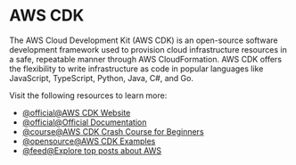 # AWS CDK

The AWS Cloud Development Kit (AWS CDK) is an open-source software development framework used to provision cloud infrastructure resources in a safe, repeatable manner through AWS CloudFormation. AWS CDK offers the flexibility to write infrastructure as code in popular languages like JavaScript, TypeScript, Python, Java, C#, and Go.

Visit the following resources to learn more:

- [@official@AWS CDK Website](https://aws.amazon.com/cdk/)
- [@official@Official Documentation](https://docs.aws.amazon.com/cdk/index.html)
- [@course@AWS CDK Crash Course for Beginners](https://www.youtube.com/watch?v=D4Asp5g4fp8)
- [@opensource@AWS CDK Examples](https://github.com/aws-samples/aws-cdk-examples)
- [@feed@Explore top posts about AWS](https://app.daily.dev/tags/aws?ref=roadmapsh)
